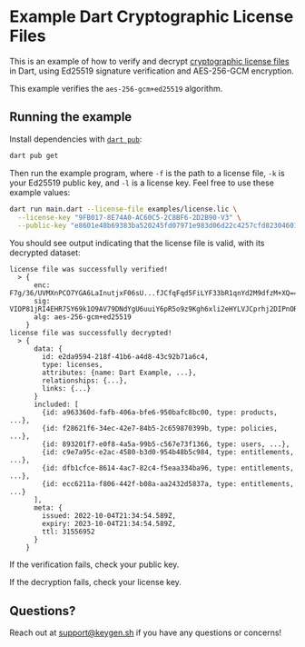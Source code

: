 # Example Dart Cryptographic License Files

This is an example of how to verify and decrypt [cryptographic license files](https://keygen.sh/docs/api/cryptography/#cryptographic-lic)
in Dart, using Ed25519 signature verification and AES-256-GCM encryption.

This example verifies the `aes-256-gcm+ed25519` algorithm.

## Running the example

Install dependencies with [`dart pub`](https://dart.dev/tools/pub/cmd):

```bash
dart pub get
```

Then run the example program, where `-f` is the path to a license file,
`-k` is your Ed25519 public key, and `-l` is a license key. Feel free
to use these example values:

```bash
dart run main.dart --license-file examples/license.lic \
  --license-key "9FB017-8E74A0-AC60C5-2C8BF6-2D2B90-V3" \
  --public-key "e8601e48b69383ba520245fd07971e983d06d22c4257cfd82304601479cee788"
```

You should see output indicating that the license file is valid, with its
decrypted dataset:

```
license file was successfully verified!
  > {
      enc: F7g/36/UVMXnPCO7YGA6LaInutjxF06sU...fJCfqFqd5FiLYF33bR1qnYd2M9dfzM+XQ==.Jsw6jutQje0ZWmTn.n++MX8kfMTsqTZQjb2EFVg==,
      sig: VIOP81jRI4EHR7SY69k1O9AV79DNdYgU6uuiY6pR5o9z9Kgh6xli2eHYLVJCprhj2DIPnORD1xxsG22TqeXFDQ==,
      alg: aes-256-gcm+ed25519
    }
license file was successfully decrypted!
  > {
      data: {
        id: e2da9594-218f-41b6-a4d8-43c92b71a6c4,
        type: licenses,
        attributes: {name: Dart Example, ...},
        relationships: {...},
        links: {...}
      }
      included: [
        {id: a963360d-fafb-406a-bfe6-950bafc8bc00, type: products, ...},
        {id: f28621f6-34ec-42e7-84b5-2c659870399b, type: policies, ...},
        {id: 893201f7-e0f8-4a5a-99b5-c567e73f1366, type: users, ...},
        {id: c9e7a95c-e2ac-4580-b3d0-954b48b5c984, type: entitlements, ...},
        {id: dfb1cfce-8614-4ac7-82c4-f5eaa334ba96, type: entitlements, ...},
        {id: ecc6211a-f806-442f-b08a-aa2432d5837a, type: entitlements, ...}
      ],
      meta: {
        issued: 2022-10-04T21:34:54.589Z,
        expiry: 2023-10-04T21:34:54.589Z,
        ttl: 31556952
      }
    }
```

If the verification fails, check your public key.

If the decryption fails, check your license key.

## Questions?

Reach out at [support@keygen.sh](mailto:support@keygen.sh) if you have any
questions or concerns!
